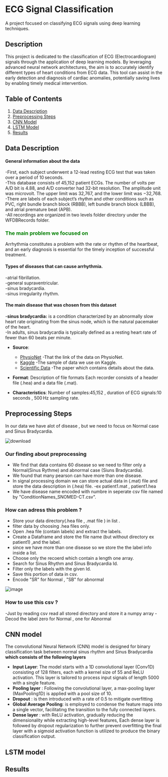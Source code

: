 # ECG Signal Classification

A project focused on classifying ECG signals using deep learning techniques.

## Description

This project is dedicated to the classification of ECG (Electrocardiogram) signals through the application of deep learning models. By leveraging advanced neural network architectures, the aim is to accurately identify different types of heart conditions from ECG data. This tool can assist in the early detection and diagnosis of cardiac anomalies, potentially saving lives by enabling timely medical intervention.



## Table of Contents

1. [Data Description](#data-description)
2. [Preprocessing Steps](#preprocessing-steps)
3. [CNN Model](#cnn-model)
4. [LSTM Model](#lstm-model)
5. [Results](#results)

## Data Description

#### General information about the data
-First, each subject underwent a 12-lead resting ECG test that was taken over a period of 10 seconds.<br>
-This database consists of 45,152 patient ECGs. The number of volts per A/D bit is 4.88, and A/D converter had 32-bit resolution. The amplitude unit was microvolt. The upper limit was 32,767, and the lower limit was −32,768.<br>
-There are labels of each subject’s rhythm and other conditions such as PVC, right bundle branch block (RBBB), left bundle branch block (LBBB), and atrial premature beat (APB).<br>
-All recordings are organized in two levels folder directory under the WFDBRecords folder.<br>

<h3 style="color:green;"> The main problem we focused on </h3>
Arrhythmia constitutes a problem with the rate or rhythm of the heartbeat, and an early diagnosis is essential for the timely inception of successful treatment.<be>

#### Types of diseases that can cause arrhythmia.
-atrial fibrillation.<br>
-general supraventricular.<br>
-sinus bradycardia.<br>
-sinus irregularity rhythm.<br>
#### The main disease that was chosen from this dataset
-**sinus bradycardia:** is a condition characterized by an abnormally slow heart rate originating from the sinus node, which is the natural pacemaker of the heart.<br>
-In adults, sinus bradycardia is typically defined as a resting heart rate of fewer than 60 beats per minute.<br>

- **Source**:
  - [PhysioNet](https://physionet.org/content/ecg-arrhythmia/1.0.0/WFDBRecords/01/#files-panel) -That the link of the data on PhysioNet.
  - [Kaggle](https://www.kaggle.com/datasets/erarayamorenzomuten/chapmanshaoxing-12lead-ecg-database) -The sample of data we use on Kaggle.
  - [Scientific Data](https://doi.org/10.1038/s41597-020-0386-x) -The paper which contains details about the data.

- **Format**: Description of file formats Each recorder consists of a header file (.hea) and a data file (.mat).
  
- **Characteristics**: Number of samples:45,152 , duration of ECG signals:10 seconds , 500 Hz sampling rate.

## Preprocessing Steps
In our data we have alot of disease , but we need to focus on Normal case and Sinus Bradycardia.

![download](https://github.com/MohamedMahmoudsh/Signal-Project/assets/113555799/6dc14a2d-056b-4f6f-9899-6e5002492f98)

### Our finding about preprocessing

- We find that data contains 60 disease so we need to filter only a Normal(Sinus Rythme) and abnormal case (Siuns Bradycardia).
- We found that many pearson can have more than one disease.
- In signal processing domain we can store actual data in (.mat) file and store the data description in (.hea) file. 
-ex patient1.mat , patient1.hea 
- We have  disease name encoded with numbre in seperate csv file named by "ConditionNames_SNOMED-CT.csv".

### How can adress this problem  ? 

- Store your data directory(.hea file , .mat file ) in list .
- filter data by choosing .hea files only.
- Open .hea file (contain labels)  and extract the labels.
- Create a Dataframe and store the file name (but without directory ex patient1) ,and the label.
-   since we have more than one disease so  we store the the label info inside a list.
- Choose only the recoerd which contain a length one array.
- Search for Sinus Rhythm and Sinus Bradycardia Id.
- Filter only the labels with the given Id.
- Save this portion of data in csv.
- Encode "SR" for Normal , "SB" for abnormal 


![image](https://github.com/MohamedMahmoudsh/Signal-Project/assets/113555799/bd11f4df-c9bd-4f31-844d-ad9088dc7614)

### How to use this csv ?
-Just by reading csv read all stored directory and store it a numpy array
-Decod the label zero for Normal , one for Abnormal


## CNN model
  The convolutional Neural Network (CNN) model is designed for binary classification task between normal sinus rhythm and Sinus Bradycardia  **which consists of the following layers**
  * **Input Layer**: The model starts with a 1D convolutional layer (Conv1D) consisting of 128 filters, each with a kernel size of 55 and ReLU activation. This layer is tailored to process input signals of length 5000 with a single feature.
  * **Pooling layer** : Following the convolutional layer, a max-pooling layer (MaxPooling1D) is applied with a pool size of 10.
  *  **Dropout** : is then introduced with a rate of 0.5 to mitigate overfitting
  *  **Global Average Pooling**: is employed to condense the feature maps into a single vector, facilitating the transition to the fully connected layers.
  *  **Dense layer** : with ReLU activation, gradually reducing the dimensionality while extracting high-level features, Each dense layer is followed by dropout regularization to further prevent overfitting the final layer  with a sigmoid activation function is utilized to produce the binary classification output.
    


## LSTM model



## Results
